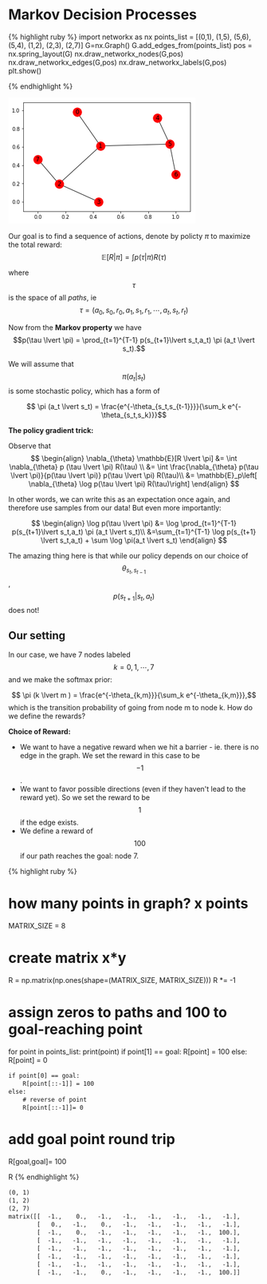 # Markov Decision Processes

{% highlight ruby %} 
import networkx as nx
points_list = [(0,1), (1,5), (5,6), (5,4), (1,2), (2,3), (2,7)]
G=nx.Graph()
G.add_edges_from(points_list)
pos = nx.spring_layout(G)
nx.draw_networkx_nodes(G,pos)
nx.draw_networkx_edges(G,pos)
nx.draw_networkx_labels(G,pos)
plt.show()

 {% endhighlight %}

![](/img/mdp_graph.png?raw=true)

Our goal is to find a sequence of actions, denote by policty $\pi$ to maximize the total reward: $$\mathbb{E}[R \lvert \pi] = \int p(\tau \lvert \pi) R(\tau)$$
    
 where $$\tau$$ is the space of all *paths*, ie
 $$ \tau = (a_0,s_0,r_0,a_1,s_1,r_1,\cdots,a_t,s_t,r_t)$$
 
 
Now from the **Markov property** we have $$p(\tau \lvert \pi) = \prod_{t=1}^{T-1} p(s_{t+1}\lvert s_t,a_t) \pi (a_t \lvert s_t).$$

We will assume that $$\pi(a_t \lvert s_t)$$ is some stochastic policy, which has a form of

$$ \pi (a_t \lvert s_t) = \frac{e^{-\theta_{s_t,s_{t-1}}}}{\sum_k e^{-\theta_{s_t,s_k}}}$$


**The policy gradient trick:**

Observe that
$$
\begin{align}
\nabla_{\theta} \mathbb{E}[R \lvert \pi] &= \int \nabla_{\theta} p (\tau \lvert \pi) R(\tau) \\
&= \int \frac{\nabla_{\theta} p(\tau \lvert \pi)}{p(\tau \lvert \pi)} p(\tau \lvert \pi) R(\tau)\\
&= \mathbb{E}_p\left[ \nabla_{\theta} \log p(\tau \lvert \pi) R(\tau)\right]
\end{align}
$$

In other words, we can write this as an expectation once again, and therefore use samples from our data! But even more importantly:

$$
\begin{align}
\log p(\tau \lvert \pi) &= \log \prod_{t=1}^{T-1} p(s_{t+1}\lvert s_t,a_t) \pi (a_t \lvert s_t)\\
&=\sum_{t=1}^{T-1} \log p(s_{t+1} \lvert s_t,a_t) + \sum \log \pi(a_t \lvert s_t)
\end{align}
$$

The amazing thing here is that while our policy depends on our choice of $$\theta_{s_{t},s_{t-1}}$$, $$p(s_{t+1} \lvert s_t,a_t)$$ does not! 

## Our setting

In our case, we have 7 nodes labeled $$k=0,1,\cdots,7$$ and we make the softmax prior:

$$  \pi (k \lvert m ) = \frac{e^{-\theta_{k,m}}}{\sum_k e^{-\theta_{k,m}}},$$
which is the transition probability of going from node m to node k. How do we define the rewards?

**Choice of Reward:**

- We want to have a negative reward when we hit a barrier - ie. there is no edge in the graph. We set the reward in this case to be $$-1$$.
- We want to favor possible directions (even if they haven't lead to the reward yet). So we set the reward to be $$1$$ if the edge exists. 
- We define a reward of $$100$$ if our path reaches the goal: node 7.

{% highlight ruby %} 
# how many points in graph? x points
MATRIX_SIZE = 8

# create matrix x*y
R = np.matrix(np.ones(shape=(MATRIX_SIZE, MATRIX_SIZE)))
R *= -1

# assign zeros to paths and 100 to goal-reaching point
for point in points_list:
    print(point)
    if point[1] == goal:
        R[point] = 100
    else:
        R[point] = 0

    if point[0] == goal:
        R[point[::-1]] = 100
    else:
        # reverse of point
        R[point[::-1]]= 0

# add goal point round trip
R[goal,goal]= 100

R
{% endhighlight %}
```
(0, 1)
(1, 2)
(2, 7)
matrix([[  -1.,    0.,   -1.,   -1.,   -1.,   -1.,   -1.,   -1.],
        [   0.,   -1.,    0.,   -1.,   -1.,   -1.,   -1.,   -1.],
        [  -1.,    0.,   -1.,   -1.,   -1.,   -1.,   -1.,  100.],
        [  -1.,   -1.,   -1.,   -1.,   -1.,   -1.,   -1.,   -1.],
        [  -1.,   -1.,   -1.,   -1.,   -1.,   -1.,   -1.,   -1.],
        [  -1.,   -1.,   -1.,   -1.,   -1.,   -1.,   -1.,   -1.],
        [  -1.,   -1.,   -1.,   -1.,   -1.,   -1.,   -1.,   -1.],
        [  -1.,   -1.,    0.,   -1.,   -1.,   -1.,   -1.,  100.]]
```
